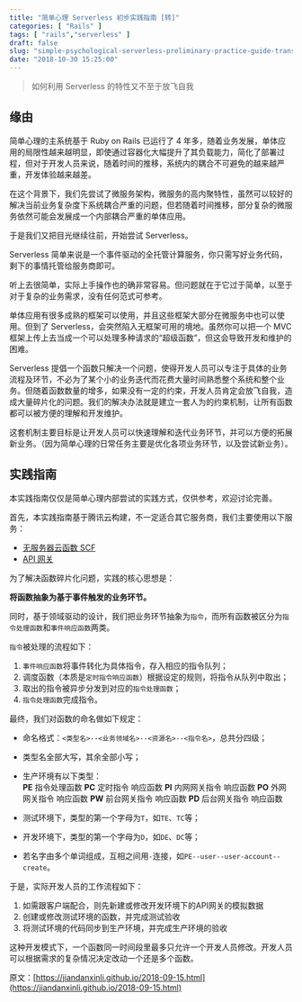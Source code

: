 ```yaml
---
title: "简单心理 Serverless 初步实践指南 [转]"
categories: [ "Rails" ]
tags: [ "rails","serverless" ]
draft: false
slug: "simple-psychological-serverless-preliminary-practice-guide-transfer"
date: "2018-10-30 15:25:00"
---
```


> 如何利用 Serverless 的特性又不至于放飞自我

## 缘由

简单心理的主系统基于 Ruby on Rails 已运行了 4 年多，随着业务发展，单体应用的局限性越来越明显，即使通过容器化大幅提升了其负载能力，简化了部署过程，但对于开发人员来说，随着时间的推移，系统内的耦合不可避免的越来越严重，开发体验越来越差。

在这个背景下，我们先尝试了微服务架构，微服务的高内聚特性，虽然可以较好的解决当前业务复杂度下系统耦合严重的问题，但若随着时间推移，部分复杂的微服务依然可能会发展成一个内部耦合严重的单体应用。

于是我们又把目光继续往前，开始尝试 Serverless。

Serverless 简单来说是一个事件驱动的全托管计算服务，你只需写好业务代码，剩下的事情托管给服务商即可。

听上去很简单，实际上手操作也的确非常容易。但问题就在于它过于简单，以至于对于复杂的业务需求，没有任何范式可参考。

单体应用有很多成熟的框架可以使用，并且这些框架大部分在微服务中也可以使用。但到了 Serverless，会突然陷入无框架可用的境地。虽然你可以把一个 MVC 框架上传上去当成一个可以处理多种请求的“超级函数”，但这会导致开发和维护的困难。


<!--more-->


Serverless  提倡一个函数只解决一个问题，使得开发人员可以专注于具体的业务流程及环节，不必为了某个小的业务迭代而花费大量时间熟悉整个系统和整个业务。但随着函数数量的增多，如果没有一定的约束，开发人员肯定会放飞自我，造成大量碎片化的问题。我们的解决办法就是建立一套人为的约束机制，让所有函数都可以被方便的理解和开发维护。

这套机制主要目标是让开发人员可以快速理解和迭代业务环节，并可以方便的拓展新业务。（因为简单心理的日常任务主要是优化各项业务环节，以及尝试新业务）。

## 实践指南

本实践指南仅仅是简单心理内部尝试的实践方式，仅供参考，欢迎讨论完善。

首先，本实践指南基于腾讯云构建，不一定适合其它服务商，我们主要使用以下服务：

- [无服务器云函数 SCF](https://cloud.tencent.com/product/scf)
- [API 网关](https://cloud.tencent.com/product/apigateway)

为了解决函数碎片化问题，实践的核心思想是：

**将函数抽象为基于事件触发的业务环节。**

同时，基于领域驱动的设计，我们把业务环节抽象为`指令`，而所有函数被区分为`指令处理函数`和`事件响应函数`两类。

`指令`被处理的流程如下：

1. `事件响应函数`将事件转化为具体指令，存入相应的指令队列；
2. 调度函数（本质是`定时指令响应函数`）根据设定的规则，将指令从队列中取出；
3. 取出的指令被异步分发到对应的`指令处理函数`；
4. `指令处理函数`完成指令。

最终，我们对函数的命名做如下规定：

- 命名格式：`<类型名>--<业务领域名>--<资源名>--<指令名>`，总共分四级；
- 类型名全部大写，其余全部小写；
- 生产环境有以下类型：  
  **PE** 指令处理函数
  **PC** 定时指令 响应函数
  **PI** 内网网关指令 响应函数
  **PO** 外网网关指令 响应函数
  **PW** 前台网关指令 响应函数
  **PD** 后台网关指令 响应函数

- 测试环境下，类型的第一个字母为`T`，如`TE`、`TC`等；
- 开发环境下，类型的第一个字母为`D`，如`DE`、`DC`等；
- 若名字由多个单词组成，互相之间用`-`连接，如`PE--user--user-account--create`。

于是，实际开发人员的工作流程如下：

1. 如需跟客户端配合，则先新建或修改开发环境下的API网关的模拟数据
2. 创建或修改测试环境的函数，并完成测试验收
3. 将测试环境的代码同步到生产环境，并完成生产环境的验收

这种开发模式下，一个函数同一时间段里最多只允许一个开发人员修改。开发人员可以根据需求的复杂情况决定改动一个还是多个函数。

原文：[https://jiandanxinli.github.io/2018-09-15.html](https://jiandanxinli.github.io/2018-09-15.html)
